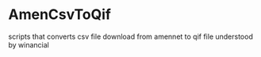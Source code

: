 AmenCsvToQif
============
scripts that converts csv file download from amennet to qif file understood by winancial
